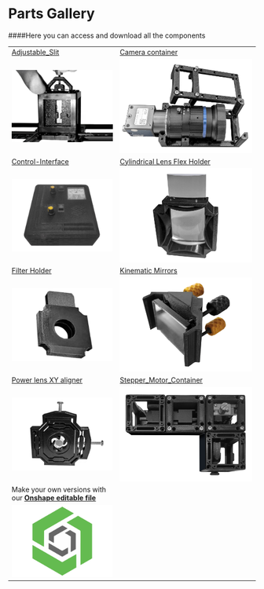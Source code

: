 
# Parts Gallery

####Here you can access and download all the components 

|||
|---|---|
|[Adjustable_Slit](adjustable_slit.md)|[Camera container](Camera-container.md)|
|[![](images/Adjustable_Slit/adjustable_slit.jpg)](adjustable_slit.md)|[![](images/TubeLens-DoubleCube/TubeLen-DoubleCube.jpeg)](Camera-container.md)
|[Control-Interface](control-Interface.md) | [Cylindrical Lens Flex Holder](Cylindrical_Lens_Flex.md)
| [![](images/control-Interface/control-Interface.jpg)](control-Interface.md) | [![](images/Cylindrical_Lens/cylindrical_len1.jpg)](Cylindrical_Lens_Flex.md)
|[Filter Holder](filter_holder.md)|[Kinematic Mirrors](Kinematic_Mirrors.md) 
|[![](images/Filter_Holder/filter-holder.jpeg)](filter_holder.md)|[![](images/Kinematic_Mirrors/Kinematic_Part_Main2.jpg)](Kinematic_Mirrors.md)|
|[Power lens XY aligner](Power_lens_XY_aligner.md)|[Stepper_Motor_Container](Stepper_Motor_Container.md)
| [![](images/Power_lens_XY_aligner/Power_lens_aligner.jpg)](Power_lens_XY_aligner.md)|[![](images/Stepper_Motor_Container/Stepper_Motor_Container.jpg)](Stepper_Motor_Container.md) |
|Make your own versions with our [**Onshape editable file**](https://cad.onshape.com/documents/6ad90b1b9211810137d71b1d/w/b1b0cc05a0494bf4bc912f91/e/37e5ce9fc21af2a3e931ec46?configuration=Distances%3D0.04%2Bmeter&renderMode=0&uiState=66e9882abbe5d66cb7f6e046)
|[![](images/Onshape_Logo.jpg)](https://cad.onshape.com/documents/6ad90b1b9211810137d71b1d/w/b1b0cc05a0494bf4bc912f91/e/37e5ce9fc21af2a3e931ec46?configuration=Distances%3D0.04%2Bmeter&renderMode=0&uiState=66e9882abbe5d66cb7f6e046)





